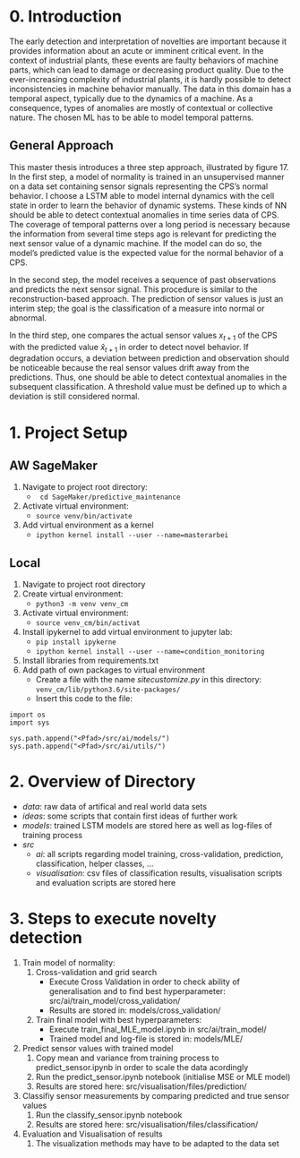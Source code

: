 # 0. Introduction
The early detection and interpretation of novelties are important because it provides information about an acute or imminent critical event. In the context of industrial plants, these events are faulty behaviors of machine parts, which can lead to damage or decreasing product quality. Due to the ever-increasing complexity of industrial plants, it is hardly possible to detect inconsistencies in machine behavior manually. The data in this domain has a temporal aspect, typically due to the dynamics of a machine. As a consequence, types of anomalies are mostly of contextual or collective nature. The chosen ML has to be able to model temporal patterns.

## General Approach
This master thesis introduces a three step approach, illustrated by figure 17. In the first step, a model of normality is trained in an unsupervised manner on a data set containing sensor signals representing the CPS’s normal behavior. I choose a LSTM able to model internal dynamics with the cell state in order to learn the behavior of dynamic systems. These kinds of NN should be able to detect contextual anomalies in time series data of CPS. The coverage of temporal patterns over a long period is necessary because the information from several time steps ago is relevant for predicting the next sensor value of a dynamic machine. If the model can do so, the model’s predicted value is the expected value for the normal behavior of a CPS.

In the second step, the model receives a sequence of past observations and predicts the next sensor signal. This procedure is similar to the reconstruction-based approach. The prediction of sensor values is just an interim step; the goal is the classification of a measure into normal or abnormal. 

In the third step, one compares the actual sensor values $x_{t+1}$ of the CPS with the predicted value $\hat{x}_{t+1}$ in order to detect novel behavior. If degradation occurs, a deviation between prediction and observation should be noticeable because the real sensor values drift away from the predictions. Thus, one should be able to detect contextual anomalies in the subsequent classification. A threshold value must be defined up to which a deviation is still considered normal.
 


# 1. Project Setup
## AW SageMaker
1. Navigate to project root directory:
    - ``` cd SageMaker/predictive_maintenance```
2. Activate virtual environment:
    - `source venv/bin/activate`
3. Add virtual environment as a kernel 
    - `ipython kernel install --user --name=masterarbei`

## Local 
1. Navigate to project root directory
2. Create virtual environment: 
    - `python3 -m venv venv_cm`
3. Activate virtual environment:
    - `source venv_cm/bin/activat`
4. Install ipykernel to add virtual environment to jupyter lab: 
    - `pip install ipykerne`
    - `ipython kernel install --user --name=condition_monitoring`
5. Install libraries from requirements.txt
6. Add path of own packages to virtual environment
    - Create a file with the name _sitecustomize.py_ in this directory: `venv_cm/lib/python3.6/site-packages/`
    - Insert this code to the file: 
    
```pyhton
import os
import sys

sys.path.append("<Pfad>/src/ai/models/")
sys.path.append("<Pfad>/src/ai/utils/")
```

# 2. Overview of Directory
- _data_: raw data of artifical and real world data sets
- _ideas_: some scripts that contain first ideas of further work
- _models_: trained LSTM models are stored here as well as log-files of training process
- _src_
    - _ai_: all scripts regarding model training, cross-validation, prediction, classification, helper classes, ...
    - _visualisation_: csv files of classification results, visualisation scripts and evaluation scripts are stored here


# 3. Steps to execute novelty detection 
1. Train model of normality:
    1. Cross-validation and grid search
        - Execute Cross Validation in order to check ability of generalisation and to find best hyperparameter: src/ai/train_model/cross_validation/
        - Results are stored in: models/cross_validation/
    2. Train final model with best hyperparameters: 
        - Execute train_final_MLE_model.ipynb in src/ai/train_model/
        - Trained model and log-file is stored in: models/MLE/
2. Predict sensor values with trained model
    1. Copy mean and variance from training process to predict_sensor.ipynb in order to scale the data acordingly 
    2. Run the predict_sensor.ipynb notebook (initialise MSE or MLE model)
    3. Results are stored here: src/visualisation/files/prediction/
3. Classifiy sensor measurements by comparing predicted and true sensor values
    1. Run the classify_sensor.ipynb notebook
    2. Results are stored here: src/visualisation/files/classification/
4. Evaluation and Visualisation of results
    1. The visualization methods may have to be adapted to the data set